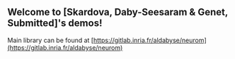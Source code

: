 ## Welcome to [Skardova, Daby-Seesaram & Genet, Submitted]'s demos!

Main library can be found at [https://gitlab.inria.fr/aldabyse/neurom](https://gitlab.inria.fr/aldabyse/neurom)